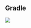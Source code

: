 ## Gradle
[![](https://jitpack.io/v/zj565061763/selectmanager.svg)](https://jitpack.io/#zj565061763/selectmanager)